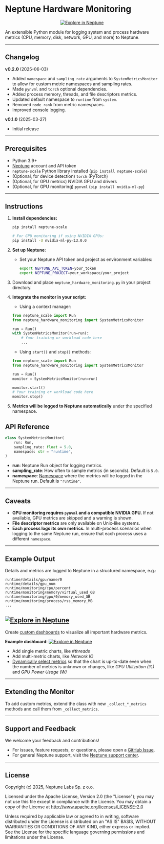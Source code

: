# Neptune Hardware Monitoring

<div align="center">
<a target="_blank" href="https://scale.neptune.ai/o/examples/org/showcase/runs/details?viewId=9f113328-75aa-4c61-9aa8-5bbdffa90879&detailsTab=dashboard&dashboardId=9f11330c-e4ff-413a-9faa-9e10e5b3f7ee&runIdentificationKey=hardware_monitoring&type=experiment&compare=uiR6bnResm5Dc79uAlyMySpGVJXsCp6medoKxSlVtJGQ">
  <img alt="Explore in Neptune" src="https://neptune.ai/wp-content/uploads/2024/01/neptune-badge.svg">
</a>
</div>


An extensible Python module for logging system and process hardware metrics (CPU, memory, disk, network, GPU, and more) to Neptune.

---

## Changelog

**v0.2.0** (2025-06-03)
- Added `namespace` and `sampling_rate` arguments to `SystemMetricsMonitor` to allow for custom metric namespaces and sampling rates.
- Made `pynvml` and `torch` optional dependencies.
- Added process memory, threads, and file descriptors metrics.
- Updated default namespace to `runtime` from `system`.
- Removed `node_rank` from metric namespaces.
- Improved console logging.

**v0.1.0** (2025-03-27)
- Initial release

---

## Prerequisites

- Python 3.9+
- [Neptune](https://scale.neptune.ai/) account and API token
- `neptune-scale` Python library installed (`pip install neptune-scale`)
- (Optional, for device detection) `torch` (PyTorch)
- (Optional, for GPU metrics) NVIDIA GPU and drivers
- (Optional, for GPU monitoring) `pynvml` (`pip install nvidia-ml-py`)

---

## Instructions

1. **Install dependencies:**
   ```bash
   pip install neptune-scale

   # For GPU monitoring if using NVIDIA GPUs:
   pip install -U nvidia-ml-py<13.0.0
   ```

2. **Set up Neptune:**
   - Set your Neptune API token and project as environment variables:
     ```bash
     export NEPTUNE_API_TOKEN=your_token
     export NEPTUNE_PROJECT=your_workspace/your_project
     ```

3. Download and place `neptune_hardware_monitoring.py` in your project directory.

4. **Integrate the monitor in your script:**  
   - Using a context manager:
    ```python
    from neptune_scale import Run
    from neptune_hardware_monitoring import SystemMetricsMonitor

    run = Run()
    with SystemMetricsMonitor(run=run):
        # Your training or workload code here
        ...
    ```
    - Using `start()` and `stop()` methods:
    ```python
    from neptune_scale import Run
    from neptune_hardware_monitoring import SystemMetricsMonitor

    run = Run()
    monitor = SystemMetricsMonitor(run=run)

    monitor.start()
    # Your training or workload code here
    monitor.stop()
    ```

5. **Metrics will be logged to Neptune automatically** under the specified namespace.

## API Reference

```python
class SystemMetricsMonitor(
    run: Run,
    sampling_rate: float = 5.0,
    namespace: str = "runtime",
)
```
- **run**: Neptune Run object for logging metrics.
- **sampling_rate**: How often to sample metrics (in seconds). Default is `5.0`.
- **namespace**: [Namespace](https://docs.neptune.ai/namespaces_and_attributes/) where the metrics will be logged in the Neptune run. Default is `"runtime"`.

---

## Caveats

- **GPU monitoring requires `pynvml` and a compatible NVIDIA GPU.** If not available, GPU metrics are skipped and a warning is shown.
- **File descriptor metrics** are only available on Unix-like systems.
- **Each process logs its own metrics.** In multi-process scenarios when logging to the same Neptune run, ensure that each process uses a different `namespace`.

---

## Example Output

Details and metrics are logged to Neptune in a structured namespace, e.g.:
```
runtime/details/gpu/name/0
runtime/details/gpu_num
runtime/monitoring/cpu/percent
runtime/monitoring/memory/virtual_used_GB
runtime/monitoring/gpu/0/memory_used_GB
runtime/monitoring/process/rss_memory_MB
...
```

[![Explore in Neptune](https://neptune.ai/wp-content/uploads/2024/01/neptune-badge.svg)](https://scale.neptune.ai/o/examples/org/showcase/runs/details?viewId=9f113328-75aa-4c61-9aa8-5bbdffa90879&detailsTab=attributes&runIdentificationKey=hardware_monitoring&type=experiment&compare=uiR6bnResm5Dc79uAlyMySpGVJXsCp6medoKxSlVtJGQ&path=runtime%2F)
---

Create [custom dashboards](https://docs.neptune.ai/custom_dashboard) to visualize all important hardware metrics.

__Example dashboard__: [![Explore in Neptune](https://neptune.ai/wp-content/uploads/2024/01/neptune-badge.svg)](https://scale.neptune.ai/o/examples/org/showcase/runs/details?viewId=9f113328-75aa-4c61-9aa8-5bbdffa90879&detailsTab=dashboard&dashboardId=9f11330c-e4ff-413a-9faa-9e10e5b3f7ee&runIdentificationKey=hardware_monitoring&type=experiment&compare=uiR6bnResm5Dc79uAlyMySpGVJXsCp6medoKxSlVtJGQ)

- Add single metric charts, like _#threads_
- Add multi-metric charts, like _Network IO_
- [Dynamically select metrics](https://docs.neptune.ai/chart_widget/#dynamic-metric-selection) so that the chart is up-to-date even when the number of metrics is unknown or changes, like _GPU Utilization (%)_ and _GPU Power Usage (W)_

---

## Extending the Monitor

To add custom metrics, extend the class with new `_collect_*_metrics` methods and call them from `_collect_metrics`.

---

## Support and Feedback

We welcome your feedback and contributions!  
- For issues, feature requests, or questions, please open a [GitHub Issue](https://github.com/neptune-ai/scale-examples/issues).
- For general Neptune support, visit the [Neptune support center](https://support.neptune.ai/).

---

## License

Copyright (c) 2025, Neptune Labs Sp. z o.o.

Licensed under the Apache License, Version 2.0 (the "License");
you may not use this file except in compliance with the License.
You may obtain a copy of the License at http://www.apache.org/licenses/LICENSE-2.0

Unless required by applicable law or agreed to in writing, software distributed under the License is distributed on an "AS IS" BASIS,
WITHOUT WARRANTIES OR CONDITIONS OF ANY KIND, either express or implied.
See the License for the specific language governing permissions and limitations under the License.
